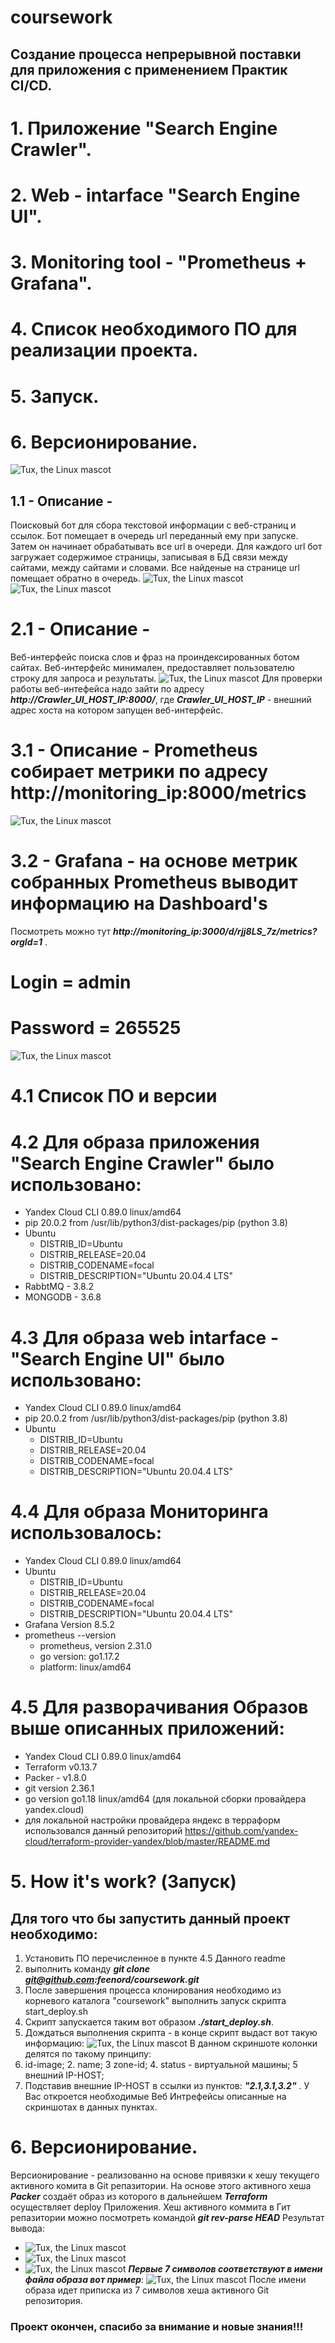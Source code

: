 # coursework
## Создание процесса непрерывной поставки для приложения с применением Практик CI/CD.
# 1. Приложение "Search Engine Crawler".
# 2. Web - intarface "Search Engine UI".
# 3. Monitoring tool - "Prometheus + Grafana".
# 4. Список необходимого ПО для реализации проекта.
# 5. Запуск.
# 6. Версионирование.
![Tux, the Linux mascot](./images/scheme.png)
## 1.1 - Описание -
Поисковый бот для сбора текстовой информации с веб-страниц и ссылок.
Бот помещает в очередь url переданный ему при запуске. 
Затем он начинает обрабатывать все url в очереди. 
Для каждого url бот загружает содержимое страницы, записывая в БД связи между сайтами, между сайтами и словами. 
Все найденые на странице url помещает обратно в очередь.
![Tux, the Linux mascot](./images/scheme2.png)
![Tux, the Linux mascot](./images/scheme3.png)
# 2.1 - Описание -
Веб-интерфейс поиска слов и фраз на проиндексированных ботом сайтах.
Веб-интерфейс минимален, предоставляет пользователю строку для запроса и результаты. 
![Tux, the Linux mascot](./images/image_search.png)
Для проверки работы веб-интефейса надо зайти по адресу ***http://Crawler_UI_HOST_IP:8000/***, 
где ***Crawler_UI_HOST_IP*** - внешний адрес хоста на котором запущен веб-интерфейс.
# 3.1 - Описание - Prometheus собирает метрики по адресу http://monitoring_ip:8000/metrics
![Tux, the Linux mascot](./images/image_metrics.png)
# 3.2 - Grafana - на основе метрик собранных Prometheus выводит информацию на Dashboard's
Посмотреть можно тут ***http://monitoring_ip:3000/d/rjj8LS_7z/metrics?orgId=1*** .
# Login = admin
# Password = 265525
![Tux, the Linux mascot](./images/image_grafana.png)
# 4.1 Список ПО и версии
# 4.2 Для образа приложения "Search Engine Crawler" было использовано:
- Yandex Cloud CLI 0.89.0 linux/amd64
- pip 20.0.2 from /usr/lib/python3/dist-packages/pip (python 3.8)
- Ubuntu 
  - DISTRIB_ID=Ubuntu
  - DISTRIB_RELEASE=20.04
  - DISTRIB_CODENAME=focal
  - DISTRIB_DESCRIPTION="Ubuntu 20.04.4 LTS"
- RabbtMQ - 3.8.2
- MONGODB - 3.6.8
# 4.3 Для образа web intarface - "Search Engine UI" было использовано:
- Yandex Cloud CLI 0.89.0 linux/amd64
- pip 20.0.2 from /usr/lib/python3/dist-packages/pip (python 3.8)
- Ubuntu 
  - DISTRIB_ID=Ubuntu
  - DISTRIB_RELEASE=20.04
  - DISTRIB_CODENAME=focal
  - DISTRIB_DESCRIPTION="Ubuntu 20.04.4 LTS"
# 4.4 Для образа Мониторинга использовалось:
- Yandex Cloud CLI 0.89.0 linux/amd64
- Ubuntu 
  - DISTRIB_ID=Ubuntu
  - DISTRIB_RELEASE=20.04
  - DISTRIB_CODENAME=focal
  - DISTRIB_DESCRIPTION="Ubuntu 20.04.4 LTS"
- Grafana Version 8.5.2
- prometheus --version
  - prometheus, version 2.31.0
  - go version:       go1.17.2
  - platform:         linux/amd64
# 4.5 Для разворачивания Образов выше описанных приложений:
- Yandex Cloud CLI 0.89.0 linux/amd64
- Terraform v0.13.7
- Packer - v1.8.0
- git version 2.36.1
- go version go1.18 linux/amd64 (для локальной сборки провайдера yandex.cloud)
- для локальной настройки провайдера яндекс в терраформ использовался данный репозиторий https://github.com/yandex-cloud/terraform-provider-yandex/blob/master/README.md
# 5. How it's work? (Запуск)
## Для того что бы запустить данный проект необходимо:
1. Установить ПО перечисленное в пункте 4.5 Данного readme
2. выполнить команду ***git clone git@github.com:feenord/coursework.git*** 
3. После завершения процесса клонирования необходимо из корневого каталога "coursework" выполнить запуск скрипта start_deploy.sh
4. Скрипт запускается таким вот образом ***./start_deploy.sh***.
5. Дождаться выполнения скрипта - в конце скрипт выдаст вот такую информацию:
![Tux, the Linux mascot](./images/host_ip.png)
В данном скриншоте колонки делятся по такому принципу:
1. id-image; 2. name; 3 zone-id; 4. status - виртуальной машины; 5 внешний IP-HOST;
6. Подставив внешние IP-HOST в ссылки из пунктов: ***"2.1,3.1,3.2"*** . У Вас откроется необходимые Веб Интрефейсы описанные на скриншотах в данных пунктах.
# 6. Версионирование.
Версионирование - реализованно на основе привязки к хешу текущего активного комита в Git репазитории. На основе этого активного хеша ***Packer*** создаёт образ из которого в дальнейшем ***Terraform*** осуществляет deploy Приложения.
Хеш активного коммита в Гит репазитории можно посмотреть командой ***git rev-parse HEAD***
Результат вывода:
- ![Tux, the Linux mascot](./images/hesh.png)
- ![Tux, the Linux mascot](./images/hesh2.png)
- ![Tux, the Linux mascot](./images/hesh3.png)
***Первые 7 символов соответствуют в имени файла образа вот пример***:
![Tux, the Linux mascot](./images/iso.png)
После имени образа идет приписка из 7 символов хеша активного  Git репозитория.
### Проект окончен, спасибо за внимание и новые знания!!!

